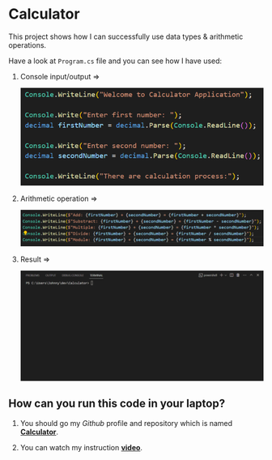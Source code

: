 # Calculator

This project shows how I can successfully use data types & arithmetic operations.

Have a look at `Program.cs` file and you can see how I have used:

1. Console input/output =>

    ![image](./Assets/image.png)

2. Arithmetic operation =>

    ![image](./Assets/image-1.png)

3. Result =>

    ![gif](./Assets/Animation.gif)
    

## How can you run this code in your laptop?


1. You should go my *Github* profile and repository which is named **[Calculator](https://github.com/JohnnySenior/Calculator)**.

2. You can watch my instruction **[video](https://www.loom.com/share/9cebefe04b8b40f0bb6c48f87f58ad59?sid=fdb619c9-6bf3-4cf8-bb5b-a907855b4625)**.

   